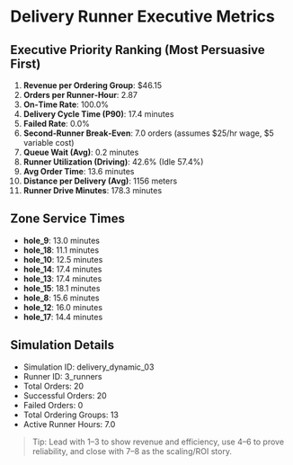 # Delivery Runner Executive Metrics

## Executive Priority Ranking (Most Persuasive First)
1. **Revenue per Ordering Group**: $46.15
2. **Orders per Runner‑Hour**: 2.87
3. **On‑Time Rate**: 100.0%
4. **Delivery Cycle Time (P90)**: 17.4 minutes
5. **Failed Rate**: 0.0%
6. **Second‑Runner Break‑Even**: 7.0 orders (assumes $25/hr wage, $5 variable cost)
7. **Queue Wait (Avg)**: 0.2 minutes
8. **Runner Utilization (Driving)**: 42.6% (Idle 57.4%)
9. **Avg Order Time**: 13.6 minutes
10. **Distance per Delivery (Avg)**: 1156 meters
11. **Runner Drive Minutes**: 178.3 minutes

## Zone Service Times
- **hole_9**: 13.0 minutes
- **hole_18**: 11.1 minutes
- **hole_10**: 12.5 minutes
- **hole_14**: 17.4 minutes
- **hole_13**: 17.4 minutes
- **hole_15**: 18.1 minutes
- **hole_8**: 15.6 minutes
- **hole_12**: 16.0 minutes
- **hole_17**: 14.4 minutes


## Simulation Details
- Simulation ID: delivery_dynamic_03
- Runner ID: 3_runners
- Total Orders: 20
- Successful Orders: 20
- Failed Orders: 0
- Total Ordering Groups: 13
- Active Runner Hours: 7.0

> Tip: Lead with 1–3 to show revenue and efficiency, use 4–6 to prove reliability, and close with 7–8 as the scaling/ROI story.
